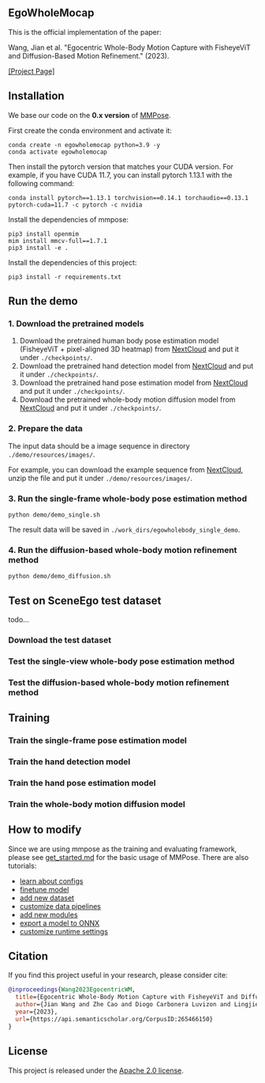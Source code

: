 ## EgoWholeMocap

This is the official implementation of the paper:

Wang, Jian et al. "Egocentric Whole-Body Motion Capture with 
FisheyeViT and Diffusion-Based Motion Refinement." (2023).

[[Project Page]](https://jianwang-mpi.github.io/publication/egowholemocap/)

## Installation

We base our code on the **0.x version** of [MMPose](https://github.com/open-mmlab/mmpose/tree/0.x).

First create the conda environment and activate it:

```shell
conda create -n egowholemocap python=3.9 -y
conda activate egowholemocap
```

Then install the pytorch version that matches your CUDA version. For example, if you have CUDA 11.7, you can install pytorch 1.13.1 with the following command:
```shell
conda install pytorch==1.13.1 torchvision==0.14.1 torchaudio==0.13.1 pytorch-cuda=11.7 -c pytorch -c nvidia
```

Install the dependencies of mmpose:

```shell
pip3 install openmim
mim install mmcv-full==1.7.1
pip3 install -e .
```

Install the dependencies of this project:

```shell
pip3 install -r requirements.txt
```

## Run the demo

### 1. Download the pretrained models

1. Download the pretrained human body pose estimation model (FisheyeViT + pixel-aligned 3D heatmap) from [NextCloud](https://nextcloud.mpi-klsb.mpg.de/index.php/s/zmaFFAEBR33LFQt) and put it under `./checkpoints/`.
2. Download the pretrained hand detection model from [NextCloud](https://nextcloud.mpi-klsb.mpg.de/index.php/s/8zow6NEWKgPFnRF) and put it under `./checkpoints/`.
3. Download the pretrained hand pose estimation model from [NextCloud](https://nextcloud.mpi-klsb.mpg.de/index.php/s/343YTMdfgAneHcC) and put it under `./checkpoints/`.
4. Download the pretrained whole-body motion diffusion model from [NextCloud](https://nextcloud.mpi-klsb.mpg.de/index.php/s/ifgQeHBrfZMC5SN) and put it under `./checkpoints/`.

### 2. Prepare the data

The input data should be a image sequence in directory `./demo/resources/images/`.

For example, you can download the example sequence from [NextCloud](https://nextcloud.mpi-klsb.mpg.de/index.php/s/QNynZqQBCFppwcj), unzip the file and put it under `./demo/resources/images/`.

### 3. Run the single-frame whole-body pose estimation method

```shell
python demo/demo_single.sh
```
The result data will be saved in `./work_dirs/egowholebody_single_demo`.

### 4. Run the diffusion-based whole-body motion refinement method

```shell
python demo/demo_diffusion.sh 
```

## Test on SceneEgo test dataset

todo...

### Download the test dataset

### Test the single-view whole-body pose estimation method

### Test the diffusion-based whole-body motion refinement method

## Training

### Train the single-frame pose estimation model

### Train the hand detection model

### Train the hand pose estimation model

### Train the whole-body motion diffusion model


## How to modify

Since we are using mmpose as the training and evaluating framework,
please see [get_started.md](docs/en/get_started.md) for the basic usage of MMPose.
There are also tutorials:

- [learn about configs](docs/en/tutorials/0_config.md)
- [finetune model](docs/en/tutorials/1_finetune.md)
- [add new dataset](docs/en/tutorials/2_new_dataset.md)
- [customize data pipelines](docs/en/tutorials/3_data_pipeline.md)
- [add new modules](docs/en/tutorials/4_new_modules.md)
- [export a model to ONNX](docs/en/tutorials/5_export_model.md)
- [customize runtime settings](docs/en/tutorials/6_customize_runtime.md)

## Citation

If you find this project useful in your research, please consider cite:

```bibtex
@inproceedings{Wang2023EgocentricWM,
  title={Egocentric Whole-Body Motion Capture with FisheyeViT and Diffusion-Based Motion Refinement},
  author={Jian Wang and Zhe Cao and Diogo Carbonera Luvizon and Lingjie Liu and Kripasindhu Sarkar and Danhang Tang and Thabo Beeler and Christian Theobalt},
  year={2023},
  url={https://api.semanticscholar.org/CorpusID:265466150}
}
```

## License

This project is released under the [Apache 2.0 license](LICENSE).
